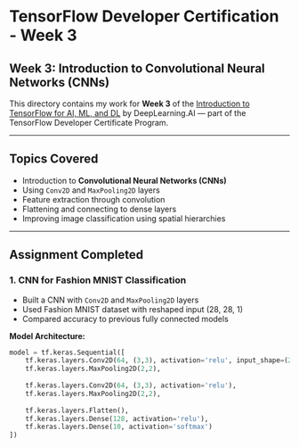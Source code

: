 #  TensorFlow Developer Certification - Week 3

##  Week 3: Introduction to Convolutional Neural Networks (CNNs)

This directory contains my work for **Week 3** of the [Introduction to TensorFlow for AI, ML, and DL](https://www.coursera.org/learn/introduction-tensorflow) by DeepLearning.AI — part of the TensorFlow Developer Certificate Program.

---

##  Topics Covered
- Introduction to **Convolutional Neural Networks (CNNs)**
- Using `Conv2D` and `MaxPooling2D` layers
- Feature extraction through convolution
- Flattening and connecting to dense layers
- Improving image classification using spatial hierarchies

---

##  Assignment Completed

### 1. **CNN for Fashion MNIST Classification**
- Built a CNN with `Conv2D` and `MaxPooling2D` layers
- Used Fashion MNIST dataset with reshaped input (28, 28, 1)
- Compared accuracy to previous fully connected models

 **Model Architecture:**
```python
model = tf.keras.Sequential([
    tf.keras.layers.Conv2D(64, (3,3), activation='relu', input_shape=(28,28,1)),
    tf.keras.layers.MaxPooling2D(2,2),
    
    tf.keras.layers.Conv2D(64, (3,3), activation='relu'),
    tf.keras.layers.MaxPooling2D(2,2),
    
    tf.keras.layers.Flatten(),
    tf.keras.layers.Dense(128, activation='relu'),
    tf.keras.layers.Dense(10, activation='softmax')
])
